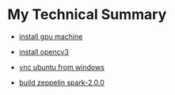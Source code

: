 # My Technical Summary

* [install gpu machine](install-gpu-machine.md)

* [install opencv3](install-opencv3.md)

* [vnc ubuntu from windows](vnc-ubuntu-from-windows.txt)

* [build zeppelin spark-2.0.0](build-zeppelin-spark-2.0.0.txt)
